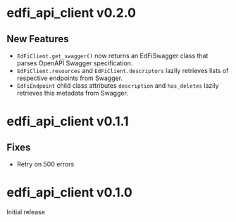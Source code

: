 # edfi_api_client v0.2.0
## New Features
- `EdFiClient.get_swagger()` now returns an EdFiSwagger class that parses OpenAPI Swagger specification.
- `EdFiClient.resources` and `EdFiClient.descriptors` lazily retrieves lists of respective endpoints from Swagger.
- `EdFiEndpoint` child class attributes `description` and `has_deletes` lazily retrieves this metadata from Swagger.

# edfi_api_client v0.1.1
## Fixes
- Retry on 500 errors

# edfi_api_client v0.1.0
Initial release